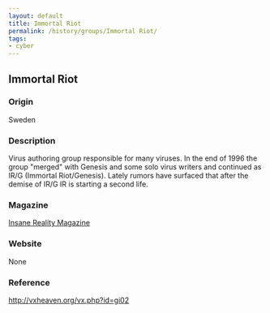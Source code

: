 ```yaml
---
layout: default
title: Immortal Riot
permalink: /history/groups/Immortal Riot/
tags:
- cyber
---
```


## Immortal Riot

### Origin
Sweden

### Description
Virus authoring group responsible for many viruses. In the end of 1996 the group "merged" with Genesis and some solo virus writers and continued as IR/G (Immortal Riot/Genesis). Lately rumors have surfaced that after the demise of IR/G IR is starting a second life.

### Magazine
[Insane Reality Magazine](http://vxheaven.org/vx.php?id=zi03)

### Website
None

### Reference
http://vxheaven.org/vx.php?id=gi02
